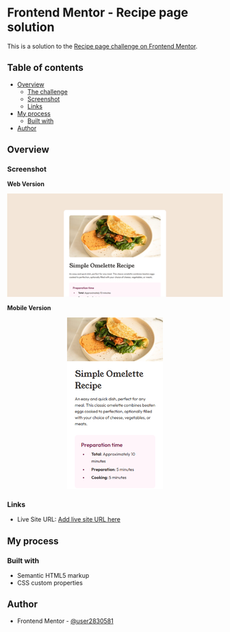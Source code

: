 # Frontend Mentor - Recipe page solution

This is a solution to the [Recipe page challenge on Frontend Mentor](https://www.frontendmentor.io/challenges/recipe-page-KiTsR8QQKm).

## Table of contents

- [Overview](#overview)
  - [The challenge](#the-challenge)
  - [Screenshot](#screenshot)
  - [Links](#links)
- [My process](#my-process)
  - [Built with](#built-with)
- [Author](#author)


## Overview

### Screenshot

**Web Version**
<p align="center">
<img src="./assets/images/web_Screenshot 2025-01-29 124215.png" alt="Web Version" width="800">
</p>

**Mobile Version**
<p align="center">
<img src="./assets/images/Screenshot 2025-01-29 124123.png" alt="Mobile Version" height="400">
</p>


### Links

- Live Site URL: [Add live site URL here](https://recipe-page-main-beta-three.vercel.app/)

## My process

### Built with

- Semantic HTML5 markup
- CSS custom properties


## Author

- Frontend Mentor - [@user2830581](https://www.frontendmentor.io/profile/user2830581)
